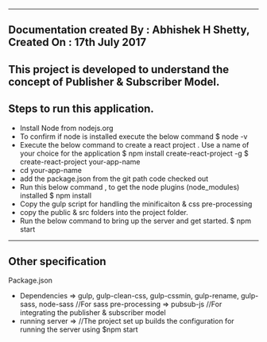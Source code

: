 -------------------------------------------------------------------------------------------------------------------------------------
Documentation created By : Abhishek H Shetty,
Created On : 17th July 2017
-------------------------------------------------------------------------------------------------------------------------------------

This project is developed to understand the concept of Publisher & Subscriber Model.
-------------------------------------------------------------------------------------------------------------------------------------
Steps to run this application.
-------------------------------------------------------------------------------------------------------------------------------------
- Install Node from nodejs.org
- To confirm if node is installed execute the below command
  $ node -v
- Execute the below command to create a react project . Use a name of your choice for the application
  $ npm install create-react-project -g
  $ create-react-project your-app-name
- cd your-app-name
- add the package.json from the git path code checked out
- Run this below command , to get the node plugins (node_modules) installed
  $ npm install
- Copy the gulp script for handling the minificaiton & css pre-processing  
- copy the public & src folders into the project folder.
- Run the below command to bring up the server and get started.
  $ npm start

-------------------------------------------------------------------------------------------------------------------------------------
Other specification
-------------------------------------------------------------------------------------------------------------------------------------
Package.json
- Dependencies => gulp, gulp-clean-css, gulp-cssmin, gulp-rename, gulp-sass, node-sass //For sass pre-processing
               => pubsub-js //For integrating the publisher & subscriber model
- running server => //The project set up builds the configuration for running the server using
              $npm start
